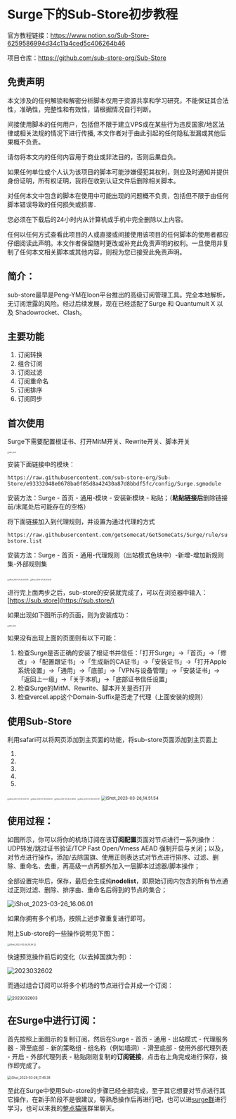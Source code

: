 # Surge下的Sub-Store初步教程



官方教程链接：https://www.notion.so/Sub-Store-6259586994d34c11a4ced5c406264b46

项目仓库：https://github.com/sub-store-org/Sub-Store

## 免责声明

本文涉及的任何解锁和解密分析脚本仅用于资源共享和学习研究，不能保证其合法性，准确性，完整性和有效性，请根据情况自行判断。

间接使用脚本的任何用户，包括但不限于建立VPS或在某些行为违反国家/地区法律或相关法规的情况下进行传播, 本文作者对于由此引起的任何隐私泄漏或其他后果概不负责。

请勿将本文内的任何内容用于商业或非法目的，否则后果自负。

如果任何单位或个人认为该项目的脚本可能涉嫌侵犯其权利，则应及时通知并提供身份证明，所有权证明，我将在收到认证文件后删除相关脚本。

对任何本文中包含的脚本在使用中可能出现的问题概不负责，包括但不限于由任何脚本错误导致的任何损失或损害．

您必须在下载后的24小时内从计算机或手机中完全删除以上内容。

任何以任何方式查看此项目的人或直接或间接使用该项目的任何脚本的使用者都应仔细阅读此声明。本文作者保留随时更改或补充此免责声明的权利。一旦使用并复制了任何本文相关脚本或其他内容，则视为您已接受此免责声明。

## 简介：

sub-store最早是Peng-YM在loon平台推出的高级订阅管理工具。完全本地解析，无订阅泄露的风险。经过后续发展，现在已经适配了Surge 和 Quantumult X 以及 Shadowrocket、Clash。

## 主要功能

1. 订阅转换
2. 组合订阅
3. 订阅过滤
4. 订阅重命名
5. 订阅排序
6. 订阅同步

## 首次使用
Surge下需要配置根证书、打开MitM开关、Rewrite开关、脚本开关

<img src="./sub-store%E6%95%99%E7%A8%8B.assets/IMG_1460.PNG" alt="IMG_1460" style="zoom:25%;" />

安装下面链接中的模块：

`https://raw.githubusercontent.com/sub-store-org/Sub-Store/e93332048e0678ba0f85d8a42430a87d8bbdf5fc/config/Surge.sgmodule`

安装方法：Surge - 首页 - 通用-模块 - 安装新模块 - 粘贴；（**粘贴链接后**删除链接前/末尾处后可能存在的空格）

将下面链接加入到代理规则，并设置为通过代理的方式

`https://raw.githubusercontent.com/getsomecat/GetSomeCats/Surge/rule/substore.list`

安装方法：Surge - 首页 - 通用-代理规则（出站模式色块中）-新增-增加新规则集-外部规则集

<img src="./sub-store%E6%95%99%E7%A8%8B.assets/iShot_2023-03-26_14.13.18.png" alt="iShot_2023-03-26_14.13.18" style="zoom: 25%;" />

<img src="./sub-store%E6%95%99%E7%A8%8B.assets/iShot_2023-03-26_14.14.35.png" alt="iShot_2023-03-26_14.14.35" style="zoom: 25%;" />

进行完上面两步之后，sub-store的安装就完成了，可以在浏览器中输入：[https://sub.store](https://sub.store/)

如果出现如下图所示的页面，则为安装成功：

<img src="./sub-store%E6%95%99%E7%A8%8B.assets/IMG_1463.PNG" alt="IMG_1463" style="zoom: 25%;" />

如果没有出现上面的页面则有以下可能：

1. 检查Surge是否正确的安装了根证书并信任：「打开Surge」→「首页」→「修改」→「配置跟证书」→「生成新的CA证书」→「安装证书」→「打开Apple系统设置」→「通用」→「底部」→「VPN与设备管理」→「安装证书」→「返回上一级」→「关于本机」→「底部证书信任设置」
2. 检查Surge的MitM、Rewrite、脚本开关是否打开
3. 检查vercel.app这个Domain-Suffix是否走了代理（上面安装的规则）

## 使用Sub-Store

利用safari可以将网页添加到主页面的功能，将sub-store页面添加到主页面上

<!--Safari浏览器中的“将网页添加到主屏幕”功能可以让用户将喜欢的网页添加为主屏幕上的应用程序图标，以便更轻松地访问该网页。这相当于创建了一个与特定网页相关的“Web应用程序”，可以像其他应用程序一样单独使用，同时也很容易与其他应用程序进行区分。-->



<!--将网页添加到主屏幕的步骤如下：-->



1. <!--在Safari浏览器中打开要添加到主屏幕的网页。-->
2. <!--点击Safari工具栏上的分享图标。-->
3. <!--在分享菜单中，选择“将网页添加到主屏幕”选项。-->
4. <!--在弹出的对话框中，输入您希望在主屏幕上显示的应用程序名称，然后单击“添加”按钮。-->
5. <!--现在，您将在主屏幕上看到一个新的应用程序图标，当您点击它时，它将打开您刚才添加的网页。-->



<!--该功能的好处在于它帮助用户更轻松地访问其最喜欢的网站，并且可以将多个网页与其他应用程序分开。此外，它还可以更好地利用屏幕空间，因为该应用程序的图标只需要占据一个小的屏幕空间，就可以访问相应的网页。-->

<img src="./sub-store%E6%95%99%E7%A8%8B.assets/iShot_2023-03-26_14.41.33-9813956.png" alt="iShot_2023-03-26_14.41.33" style="zoom:25%;" />

<img src="./sub-store%E6%95%99%E7%A8%8B.assets/iShot_2023-03-26_14.46.49-9813956.png" alt="iShot_2023-03-26_14.46.49" style="zoom:25%;" />

<img src="./sub-store%E6%95%99%E7%A8%8B.assets/iShot_2023-03-26_14.48.55-9813956.png" alt="iShot_2023-03-26_14.48.55" style="zoom:25%;" />

<img src="./sub-store%E6%95%99%E7%A8%8B.assets/iShot_2023-03-26_14.50.08-9813956.png" alt="iShot_2023-03-26_14.50.08" style="zoom:25%;" />

<img src="./sub-store%E6%95%99%E7%A8%8B.assets/iShot_2023-03-26_14.51.54-9813956.png" alt="iShot_2023-03-26_14.51.54" style="zoom:67%;" />

## 使用过程：

如图所示，你可以将你的机场订阅在该**订阅配置**页面对节点进行一系列操作：UDP转发/跳过证书验证/TCP Fast Open/Vmess AEAD 强制开启与关闭；以及，对节点进行操作，添加/去除国旗、使用正则表达式对节点进行排序、过滤、删除、重命名、去重，再高级一点再额外加入一层脚本过滤器/脚本操作；

全部设置完毕后，保存，最后会生成纯**nodelist**，即原始订阅内包含的所有节点通过正则过滤、删除、排序由、重命名后得到的节点的集合；

![iShot_2023-03-26_16.06.01](./sub-store%E6%95%99%E7%A8%8B.assets/iShot_2023-03-26_16.06.01.png)

如果你拥有多个机场，按照上述步骤重复进行即可。

附上Sub-store的一些操作说明见下图：

<img src="./sub-store%E6%95%99%E7%A8%8B.assets/iShot_2023-03-26_16.34.22.png" alt="iShot_2023-03-26_16.34.22" style="zoom: 33%;" />

快速预览操作前后的变化（以去掉国旗为例）：

![2023032602](./sub-store%E6%95%99%E7%A8%8B.assets/2023032602.png)



而通过组合订阅可以将多个机场的节点进行合并成一个订阅：

<img src="./sub-store%E6%95%99%E7%A8%8B.assets/2023032603.png" alt="2023032603" style="zoom: 67%;" />

## 在Surge中进行订阅：

首先按照上面图示的复制订阅，然后在Surge - 首页 - 通用 - 出站模式 - 代理服务器 - 滑至底部 - 新的策略组 - 组名称（例如墙洞）- 滑至底部 - 使用外部代理列表 - 开启 - 外部代理列表 - 粘贴刚刚复制的**订阅链接**，点击右上角完成进行保存，操作即完成了。

<img src="./sub-store%E6%95%99%E7%A8%8B.assets/iShot_2023-03-26_17.45.38.png" alt="iShot_2023-03-26_17.45.38" style="zoom:50%;" />

至此在Surge中使用Sub-store的步骤已经全部完成，至于其它想要对节点进行其它操作，在新手阶段不是很建议，等熟悉操作后再进行吧，也可以进[surge群](https://t.me/loveapps)进行学习，也可以来我的[整点猫咪](https://t.me/+xPEp7i13b1FjNjk0)群里聊天。
